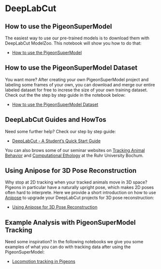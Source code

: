 # DeepLabCut


## How to use the PigeonSuperModel

The easiest way to use our pre-trained models is to download them with DeepLabCut ModelZoo. This notebook will show you how to do that:

* [How to use the PigeonSuperModel](HowToPigeonSuperModel.ipynb)

## How to use the PigeonSuperModel Dataset

You want more? After creating your own PigeonSuperModel project and labeling some frames of your own, you can download and merge our entire labeled dataset for free to increse the size of your own training dataset. Check out the the step by step guide in the notebook below:

* [How to use the PigeonSuperModel Dataset](HowToPigeonSuperModelDataset.ipynb)

## DeepLabCut Guides and HowTos

Need some further help? Check our step by step guide:

* [DeepLabCut - A Student’s Quick Start Guide](DLC_StudentGuide.ipynb)

You can also brows some of our seminar websites on [Tracking Animal Behavior](https://guillermo-hidalgo-gadea.github.io/Seminar-TrackingAnimalBehavior/intro.html) and [Computational Ethology](https://guillermo-hidalgo-gadea.github.io/Seminar-ComputationalEthology/intro.html) at the Ruhr University Bochum.

## Using Anipose for 3D Pose Reconstruction

Why stop at 2D tracking when your tracked animals move in 3D space? Pigeons in particular have a naturally upright pose, which makes 2D poses often hard to interprete. Here we provide a short introduction on how to use [Anipose](https://anipose.readthedocs.io/en/latest/) to upgrade your DeepLabCut projects for 3D pose reconstruction:

* [Using Anipose for 3D Pose Reconstruction](UsingAnipose3D.ipynb)

## Example Analysis with PigeonSuperModel Tracking

Need some inspiration? In the following notebooks we give you some examples of what you can do with tracking data after using the PigeonSuperModel:

* [Locomotion tracking in Pigeons](LocomotionTrackingPigeon.ipynb)